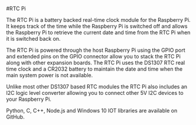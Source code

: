<!--
---
name: RTC Pi
class: board
type: rtc
formfactor: pHAT
manufacturer: AB Electronics UK
description: Real-Time Clock Module for the Raspberry Pi
url: https://www.abelectronics.co.uk/p/70/rtc-pi
github: https://github.com/abelectronicsuk
schematic: https://www.abelectronics.co.uk/docs/pdf/schematic-rtcpi-v3.pdf
buy: https://www.abelectronics.co.uk/p/70/rtc-pi
image: 'ab-rtc-pi.png'
pincount: 40
eeprom: no
power:
  '1':
  '2':
ground:
  '6':
  '9':
  '14':
  '20':
  '25':
  '30':
  '34':
  '39':
pin:
  '3':
    mode: i2c
  '5':
    mode: i2c
i2c:
  '0x68':
    name: DS1307
    device: DS1307
-->
#RTC Pi

The RTC Pi is a battery backed real-time clock module for the Raspberry Pi. It keeps track of the time while the Raspberry Pi is switched off and allows the Raspberry Pi to retrieve the current date and time from the RTC Pi when it is switched back on.

The RTC Pi is powered through the host Raspberry Pi using the GPIO port and extended pins on the GPIO connector allow you to stack the RTC Pi along with other expansion boards. The RTC Pi uses the DS1307 RTC real time clock and a CR2032 battery to maintain the date and time when the main system power is not available.

Unlike most other DS1307 based RTC modules the RTC Pi also includes an I2C logic level converter allowing you to connect other 5V I2C devices to your Raspberry Pi.

Python, C, C++, Node.js and Windows 10 IOT libraries are available on GitHub.
